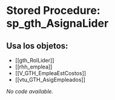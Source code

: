 # Stored Procedure: sp_gth_AsignaLider

## Usa los objetos:
- [[gth_RolLider]]
- [[rhh_emplea]]
- [[V_GTH_EmpleaEstCostos]]
- [[vtu_GTH_AsigEmpleados]]

*No code available.*
